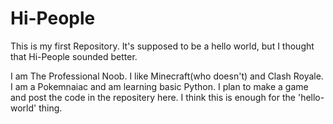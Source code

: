 # Hi-People
This is my first Repository. It's supposed to be a hello world, but I thought that Hi-People sounded better.

I am The Professional Noob. I like Minecraft(who doesn't) and Clash Royale. I am a Pokemnaiac and am learning basic Python. I plan to make a game and post the code in the repositery here.
I think this is enough for the 'hello-world' thing.
